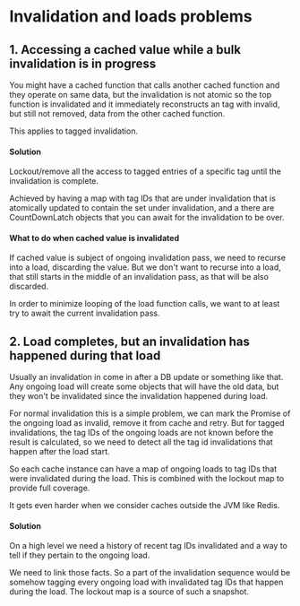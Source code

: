 # Invalidation and loads problems

## 1. Accessing a cached value while a bulk invalidation is in progress

You might have a cached function that calls another cached function and they operate on same data, but the invalidation
is not atomic so the top function is invalidated and it immediately reconstructs an tag with invalid, but still
not removed, data from the other cached function.

This applies to tagged invalidation. 

#### Solution

Lockout/remove all the access to tagged entries of a specific tag until the invalidation is complete.

Achieved by having a map with tag IDs that are under invalidation that is atomically updated to contain the set under
invalidation, and a there are CountDownLatch objects that you can await for the invalidation to be over.

#### What to do when cached value is invalidated

If cached value is subject of ongoing invalidation pass, we need to recurse into a load, discarding the value. But 
we don't want to recurse into a load, that still starts in the middle of an invalidation pass, as that will be also discarded.

In order to minimize looping of the load function calls, we want to at least try to await the current invalidation pass.

## 2. Load completes, but an invalidation has happened during that load

Usually an invalidation in come in after a DB update or something like that. Any ongoing load will create some objects
that will have the old data, but they won't be invalidated since the invalidation happened during load.

For normal invalidation this is a simple problem, we can mark the Promise of the ongoing load as invalid, remove it from cache and retry.
But for tagged invalidations, the tag IDs of the ongoing loads are not known before the result is calculated, so we need to detect
all the tag id invalidations that happen after the load start.

So each cache instance can have a map of ongoing loads to tag IDs that were invalidated during the load. This is combined with the
lockout map to provide full coverage. 

It gets even harder when we consider caches outside the JVM like Redis.

#### Solution

On a high level we need a history of recent tag IDs invalidated and a way to tell if they pertain to the ongoing load.

We need to link those facts. So a part of the invalidation sequence would be somehow tagging every ongoing load with
invalidated tag IDs that happen during the load. The lockout map is a source of such a snapshot.